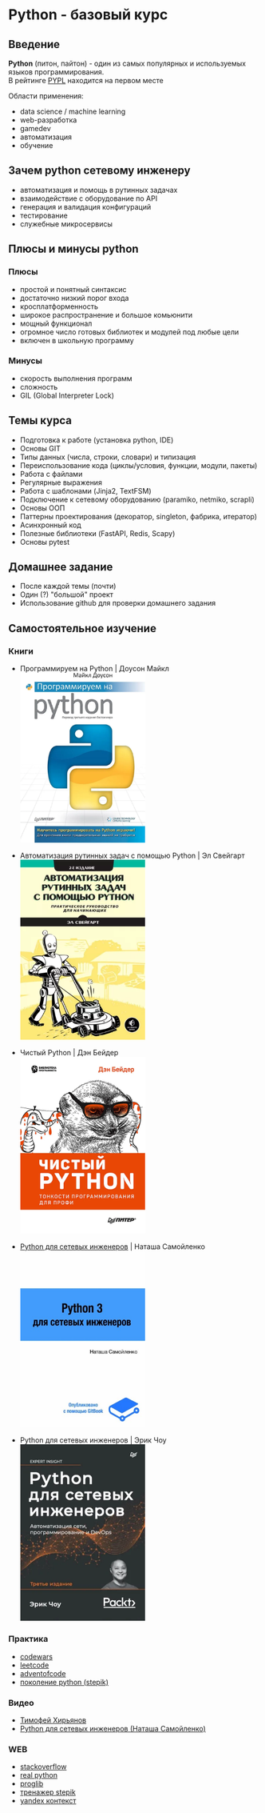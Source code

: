 # Python - базовый курс

## Введение

**Python** (питон, пайтон) - один из самых популярных и используемых языков программирования.  
В рейтинге [PYPL](https://pypl.github.io/PYPL.html) находится на первом месте

Области применения:

- data science / machine learning
- web-разработка
- gamedev
- автоматизация
- обучение

## Зачем python сетевому инженеру

- автоматизация и помощь в рутинных задачах
- взаимодействие с оборудование по API
- генерация и валидация конфигураций
- тестирование
- служебные микросервисы

## Плюсы и минусы python

### Плюсы

- простой и понятный синтаксис
- достаточно низкий порог входа
- кросплатформенность
- широкое распространение и большое комьюнити
- мощный функционал
- огромное число готовых библиотек и модулей под любые цели
- включен в школьную программу

### Минусы

- скорость выполнения программ
- сложность
- GIL (Global Interpreter Lock)

## Темы курса

- Подготовка к работе (установка python, IDE)
- Основы GIT
- Типы данных (числа, строки, словари) и типизация
- Переиспользование кода (циклы/условия, функции, модули, пакеты)
- Работа с файлами
- Регулярные выражения
- Работа с шаблонами (Jinja2, TextFSM)
- Подключение к сетевому оборудованию (paramiko, netmiko, scrapli)
- Основы ООП
- Паттерны проектирования (декоратор, singleton, фабрика, итератор)
- Асинхронный код
- Полезные библиотеки (FastAPI, Redis, Scapy)
- Основы pytest

## Домашнее задание

- После каждой темы (почти)
- Один (?) "большой" проект
- Использование github для проверки домашнего задания

## Самостоятельное изучение

### Книги

- Программируем на Python | Доусон Майкл  
    <img src="covers/book1.webp" width="250" alt="">  

- Автоматизация рутинных задач с помощью Python | Эл Свейгарт  
    <img src="covers/book2.webp" width="250" alt="">  

- Чистый Python | Дэн Бейдер  
    <img src="covers/book3.webp" width="250" alt="">  

- [Python для сетевых инженеров](https://pyneng.readthedocs.io/ru/latest/) | Наташа Самойленко  
    <img src="covers/book4.jpeg" width="250" alt="">  

- Python для сетевых инженеров | Эрик Чоу  
    <img src="covers/book5.webp" width="250" alt="">  

### Практика

- [codewars](https://www.codewars.com/)
- [leetcode](https://leetcode.com)
- [adventofcode](https://adventofcode.com)
- [поколение python (stepik)](https://stepik.org/course/58852/)

### Видео

- [Тимофей Хирьянов](https://www.youtube.com/@tkhirianov)
- [Python для сетевых инженеров (Наташа Самойленко)](https://www.youtube.com/playlist?list=PLah0HUih_ZRljCWNZp2N-YBVkgxiJZWEY)

### WEB

- [stackoverflow](https://stackoverflow.com)
- [real python](https://realpython.com)
- [proglib](https://proglib.io/)
- [тренажер stepik](https://stepik.org/course/431/info)
- [yandex контекст](https://contest.yandex.ru)
